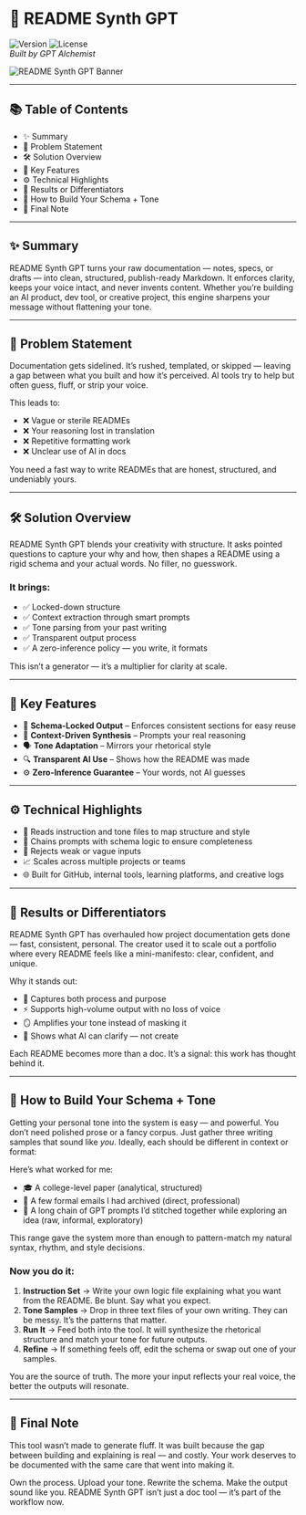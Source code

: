 # 🧬 README Synth GPT  
![Version](https://img.shields.io/badge/version-1.0-blue) ![License](https://img.shields.io/badge/license-MIT-green)  
_Built by GPT Alchemist_

![README Synth GPT Banner](link-to-banner-image)

---

## 📚 Table of Contents

- ✨ Summary  
- 🧩 Problem Statement  
- 🛠️ Solution Overview  
- 🌟 Key Features  
- ⚙️ Technical Highlights  
- 🚀 Results or Differentiators  
- 🧱 How to Build Your Schema + Tone  
- 🔧 Final Note  

---

## ✨ Summary  
README Synth GPT turns your raw documentation — notes, specs, or drafts — into clean, structured, publish-ready Markdown. It enforces clarity, keeps your voice intact, and never invents content. Whether you’re building an AI product, dev tool, or creative project, this engine sharpens your message without flattening your tone.

---

## 🧩 Problem Statement  
Documentation gets sidelined. It’s rushed, templated, or skipped — leaving a gap between what you built and how it’s perceived. AI tools try to help but often guess, fluff, or strip your voice.

This leads to:

- ❌ Vague or sterile READMEs  
- ❌ Your reasoning lost in translation  
- ❌ Repetitive formatting work  
- ❌ Unclear use of AI in docs  

You need a fast way to write READMEs that are honest, structured, and undeniably yours.

---

## 🛠️ Solution Overview  
README Synth GPT blends your creativity with structure. It asks pointed questions to capture your why and how, then shapes a README using a rigid schema and your actual words. No filler, no guesswork.

### It brings:

- ✅ Locked-down structure  
- ✅ Context extraction through smart prompts  
- ✅ Tone parsing from your past writing  
- ✅ Transparent output process  
- ✅ A zero-inference policy — you write, it formats  

This isn’t a generator — it’s a multiplier for clarity at scale.

---

## 🌟 Key Features

- 🔄 **Schema-Locked Output** – Enforces consistent sections for easy reuse  
- 🧠 **Context-Driven Synthesis** – Prompts your real reasoning  
- 🗣️ **Tone Adaptation** – Mirrors your rhetorical style  
- 🔍 **Transparent AI Use** – Shows how the README was made  
- ⚙️ **Zero-Inference Guarantee** – Your words, not AI guesses  

---

## ⚙️ Technical Highlights

- 📝 Reads instruction and tone files to map structure and style  
- 🔗 Chains prompts with schema logic to ensure completeness  
- 🚫 Rejects weak or vague inputs  
- 📈 Scales across multiple projects or teams  
- 🌐 Built for GitHub, internal tools, learning platforms, and creative logs  

---

## 🚀 Results or Differentiators

README Synth GPT has overhauled how project documentation gets done — fast, consistent, personal. The creator used it to scale out a portfolio where every README feels like a mini-manifesto: clear, confident, and unique.

Why it stands out:

- 🧱 Captures both process and purpose  
- ⚡ Supports high-volume output with no loss of voice  
- 🪞 Amplifies your tone instead of masking it  
- 📣 Shows what AI can clarify — not create  

Each README becomes more than a doc. It’s a signal: this work has thought behind it.

---

## 🧱 How to Build Your Schema + Tone

Getting your personal tone into the system is easy — and powerful. You don’t need polished prose or a fancy corpus. Just gather three writing samples that sound like *you*. Ideally, each should be different in context or format:

Here’s what worked for me:

- 🎓 A college-level paper (analytical, structured)  
- 💼 A few formal emails I had archived (direct, professional)  
- 🤖 A long chain of GPT prompts I’d stitched together while exploring an idea (raw, informal, exploratory)  

This range gave the system more than enough to pattern-match my natural syntax, rhythm, and style decisions.

### Now you do it:

1. **Instruction Set** → Write your own logic file explaining what you want from the README. Be blunt. Say what you expect.
2. **Tone Samples** → Drop in three text files of your own writing. They can be messy. It’s the patterns that matter.
3. **Run It** → Feed both into the tool. It will synthesize the rhetorical structure and match your tone for future outputs.
4. **Refine** → If something feels off, edit the schema or swap out one of your samples.

You are the source of truth. The more your input reflects your real voice, the better the outputs will resonate.

---

## 🔧 Final Note

This tool wasn’t made to generate fluff. It was built because the gap between building and explaining is real — and costly. Your work deserves to be documented with the same care that went into making it.

Own the process. Upload your tone. Rewrite the schema. Make the output sound like you. README Synth GPT isn’t just a doc tool — it’s part of the workflow now.
